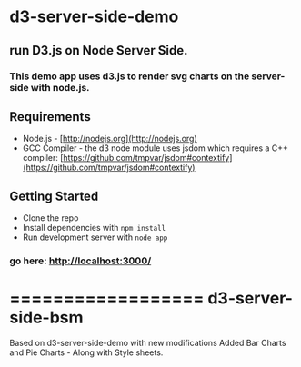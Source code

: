 # d3-server-side-demo 
## run D3.js on Node Server Side.

### This demo app uses d3.js to render svg charts on the server-side with node.js.


## Requirements

* Node.js - [http://nodejs.org](http://nodejs.org)
* GCC Compiler - the d3 node module uses jsdom which requires a C++ compiler:
[https://github.com/tmpvar/jsdom#contextify](https://github.com/tmpvar/jsdom#contextify)


## Getting Started

* Clone the repo
* Install dependencies with `npm install`
* Run development server with `node app` 
### go here: [http://localhost:3000/](http://localhost:3000/)
==================
d3-server-side-bsm
==================

Based on d3-server-side-demo with new modifications
Added Bar Charts and Pie Charts - Along with Style sheets.

